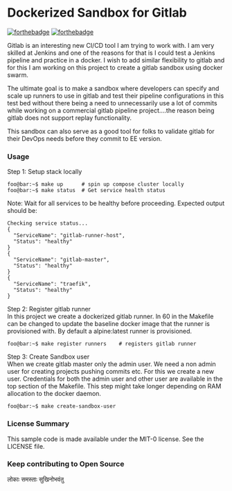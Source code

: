 
# Dockerized Sandbox for Gitlab
[![forthebadge](http://forthebadge.com/images/badges/built-with-love.svg)](http://forthebadge.com)
 [![forthebadge](https://forthebadge.com/images/badges/open-source.svg)](https://forthebadge.com)

Gitlab is an interesting new CI/CD tool I am trying to work with. I am very skilled at Jenkins and one of the reasons for that is I could test a Jenkins pipeline and practice in a docker. I wish to add similar flexibility to gitlab and for this I am working on this project to create a gitlab sandbox using docker swarm.

The ultimate goal is to make a sandbox where developers can specify and scale up runners to use in gitlab and test their pipeline configurations in this test bed without there being a need to unnecessarily use a lot of commits while working on a commercial gitlab pipeline project....the reason being gitlab does not support replay functionality.

This sandbox can also serve as a good tool for folks to validate gitlab for their DevOps needs before they commit to EE version.

### Usage
Step 1: Setup stack locally  
```console
foo@bar:~$ make up      # spin up compose cluster locally
foo@bar:~$ make status  # Get service health status
```  
Note: Wait for all services to be healthy before proceeding. Expected output should be:  
```
Checking service status...
{
  "ServiceName": "gitlab-runner-host",
  "Status": "healthy"
}
{
  "ServiceName": "gitlab-master",
  "Status": "healthy"
}
{
  "ServiceName": "traefik",
  "Status": "healthy"
}
```  
Step 2: Register gitlab runner  
In this project we create a dockerized gitlab runner. ln 60 in the Makefile can be changed to update the baseline docker image that the runner is provisioned with. By default a alpine:latest runner is provisioned.  

```console
foo@bar:~$ make register runners    # registers gitlab runner
```  
Step 3: Create Sandbox user  
When we create gitlab master only the admin user. We need a non admin user for creating projects pushing commits etc. For this we create a new user. Credentials for both the admin user and other user are available in the top section of the Makefile. This step might take longer depending on RAM allocation to the docker daemon.  
```console
foo@bar:~$ make create-sandbox-user
```  
### License Summary
This sample code is made available under the MIT-0 license. See the LICENSE file.

### Keep contributing to Open Source
लोकाः समस्ताः सुखिनोभवंतु
